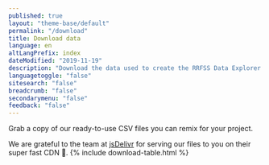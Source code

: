```yaml
---
published: true
layout: "theme-base/default"
permalink: "/download"
title: Download data
language: en
altLangPrefix: index
dateModified: "2019-11-19"
description: "Download the data used to create the RRFSS Data Explorer."
languagetoggle: "false"
sitesearch: "false"
breadcrumb: "false"
secondarymenu: "false"
feedback: "false"
---
```

Grab a copy of our ready-to-use CSV files you can remix for your project.

We are grateful to the team at [jsDelivr](https://www.jsdelivr.com/) for serving our files to you on their super fast CDN 🚀.
{% include download-table.html %}
